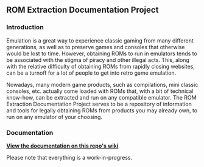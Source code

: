 ## ROM Extraction Documentation Project

### Introduction

Emulation is a great way to experience classic gaming from many different generations, as well as to preserve games and consoles that otherwise would be lost to time.  However, obtaining ROMs to run in emulators tends to be associated with the stigma of piracy and other illegal acts.  This, along with the relative difficulty of obtaining ROMs from rapidly closing websites, can be a turnoff for a lot of people to get into retro game emulation.

Nowadays, many modern game products, such as compilations, mini classic consoles, etc. actually come loaded with ROMs that, with a bit of technical know-how, can be extracted and run on any compatible emulator.  The ROM Extraction Documentation Project serves to be a repository of information and tools for legally obtaining ROMs from products you may already own, to run on any emulator of your choosing.

### Documentation

**[View the documentation on this repo's wiki](https://github.com/farmerbb/RED-Project/wiki)**

Please note that everything is a work-in-progress.
